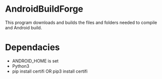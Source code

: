 # AndroidBuildForge
This program downloads and builds the files and folders needed to compile and Android build.
# Dependacies
  - ANDROID_HOME is set
  - Python3
  - pip install certifi OR pip3 install certifi
